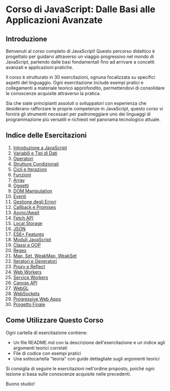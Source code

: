 # Corso di JavaScript: Dalle Basi alle Applicazioni Avanzate

## Introduzione

Benvenuti al corso completo di JavaScript! Questo percorso didattico è progettato per guidarvi attraverso un viaggio progressivo nel mondo di JavaScript, partendo dalle basi fondamentali fino ad arrivare a concetti avanzati e applicazioni pratiche.

Il corso è strutturato in 30 esercitazioni, ognuna focalizzata su specifici aspetti del linguaggio. Ogni esercitazione include esempi pratici e collegamenti a materiale teorico approfondito, permettendovi di consolidare le conoscenze acquisite attraverso la pratica.

Sia che siate principianti assoluti o sviluppatori con esperienza che desiderano rafforzare le proprie competenze in JavaScript, questo corso vi fornirà gli strumenti necessari per padroneggiare uno dei linguaggi di programmazione più versatili e richiesti nel panorama tecnologico attuale.

## Indice delle Esercitazioni

1. [Introduzione a JavaScript](./01_Introduzione_JavaScript/README.md)
2. [Variabili e Tipi di Dati](./02_Variabili_TipiDati/)
3. [Operatori](./03_Operatori/)
4. [Strutture Condizionali](./04_Strutture_Condizionali/)
5. [Cicli e Iterazioni](./05_Cicli_Iterazioni/)
6. [Funzioni](./06_Funzioni/)
7. [Array](./07_Array/)
8. [Oggetti](./08_Oggetti/)
9. [DOM Manipulation](./09_DOM_Manipulation/)
10. [Eventi](./10_Eventi/)
11. [Gestione degli Errori](./11_Gestione_Errori/)
12. [Callback e Promises](./12_Callback_Promises/)
13. [Async/Await](./13_Async_Await/)
14. [Fetch API](./14_Fetch_API/)
15. [Local Storage](./15_Local_Storage/)
16. [JSON](./16_JSON/)
17. [ES6+ Features](./17_ES6_Features/)
18. [Moduli JavaScript](./18_Moduli_JavaScript/)
19. [Classi e OOP](./19_Classi_OOP/)
20. [Regex](./20_Regex/)
21. [Map, Set, WeakMap, WeakSet](./21_Map_Set/)
22. [Iteratori e Generatori](./22_Iteratori_Generatori/)
23. [Proxy e Reflect](./23_Proxy_Reflect/)
24. [Web Workers](./24_Web_Workers/)
25. [Service Workers](./25_Service_Workers/)
26. [Canvas API](./26_Canvas_API/)
27. [WebGL](./27_WebGL/)
28. [WebSockets](./28_WebSockets/)
29. [Progressive Web Apps](./29_PWA/)
30. [Progetto Finale](./30_Progetto_Finale/)

## Come Utilizzare Questo Corso

Ogni cartella di esercitazione contiene:
- Un file README.md con la descrizione dell'esercitazione e un indice agli argomenti teorici correlati
- File di codice con esempi pratici
- Una sottocartella "teoria" con guide dettagliate sugli argomenti teorici

Si consiglia di seguire le esercitazioni nell'ordine proposto, poiché ogni lezione si basa sulle conoscenze acquisite nelle precedenti.

Buono studio!